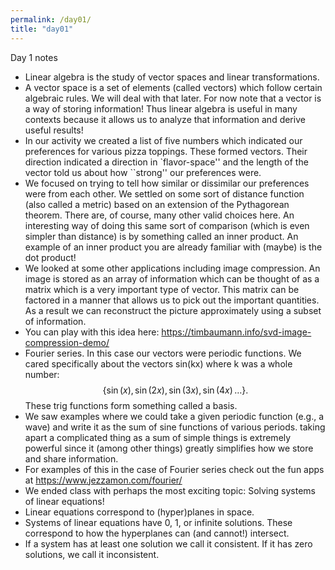 ```yaml
---
permalink: /day01/
title: "day01"
---
```


Day 1 notes

* Linear algebra is the study of vector spaces and linear transformations.
* A vector space is a set of elements (called vectors) which follow certain algebraic rules.  We will deal with that later.  For now note that a vector is a way of storing information!  Thus linear algebra is useful in many contexts because it allows us to analyze that information and derive useful results!
* In our activity we created a list of five numbers which indicated our preferences for various pizza toppings.  These formed vectors.  Their direction indicated a direction in `flavor-space'' and the length of the vector told us about how ``strong'' our preferences were.
* We focused on trying to tell how similar or dissimilar our preferences were from each other.  We settled on some sort of distance function (also called a metric) based on an extension of the Pythagorean theorem.    There are, of course, many other valid choices here.  An interesting way of doing this same sort of comparison (which is even simpler than distance) is by something called an inner product. An example of an inner product you are already familiar with (maybe) is the dot product!
* We looked at some other applications including image compression.  An image is stored as an array of information which can be thought of as a matrix which is a very important type of vector.  This matrix can be  factored in a manner that allows us to pick out the important quantities.  As a result we can reconstruct the picture approximately using a subset of information.
* You can play with this idea here:  https://timbaumann.info/svd-image-compression-demo/
*  Fourier series.  In this case our vectors were periodic functions.  We cared specifically about the vectors sin(kx) where k was a whole number:  $$\left\{ \sin(x), \sin(2x), \sin(3x), \sin (4x)\, \ldots \right\}.$$  These trig functions form something called a basis.
* We saw examples where we could  take a given periodic function (e.g., a wave) and write it as the sum of sine functions of various periods.  taking apart a complicated thing as a sum of simple things is extremely powerful since it (among other things) greatly simplifies how we store and share information.
* For examples of this in the case of Fourier series check out the fun apps at https://www.jezzamon.com/fourier/
* We ended class with perhaps the most exciting topic:  Solving systems of linear equations! 
* Linear equations correspond to (hyper)planes in space.
* Systems of linear equations have 0, 1, or infinite solutions.  These correspond to how the hyperplanes can (and cannot!) intersect.
* If a system has at least one solution we call it consistent.  If it has zero solutions, we call it inconsistent. 